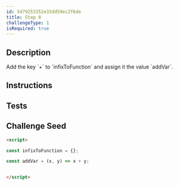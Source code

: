 ```yaml
---
id: 5d79253352e33dd59ec2f6de
title: Step 8
challengeType: 1
isRequired: true
---
```


## Description
<section id='description'>
Add the key `+` to `infixToFunction` and assign it the value `addVar`.
</section>

## Instructions
<section id='instructions'>

</section>

## Tests
<section id='tests'>

</section>

## Challenge Seed
<section id='challengeSeed'>

<div id='html-seed'>

```html
<script>

const infixToFunction = {};

const addVar = (x, y) => x + y;


</script>
```

</div>
